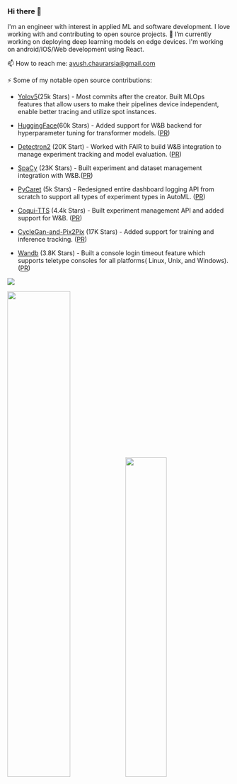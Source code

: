 ### Hi there 👋
I'm an engineer with interest in applied ML and software development. I love working with and contributing to open source projects.
🔭 I’m currently working on deploying deep learning models on edge devices. I'm working on android/IOS/Web development using React.

📫 How to reach me: ayush.chaurarsia@gmail.com

⚡  Some of my notable open source contributions:

* [Yolov5](https://github.com/ultralytics/yolov5)(25k Stars) - Most commits  after the creator. Built MLOps features that allow users to make their pipelines device independent, enable better tracing and utilize spot instances.

* [HuggingFace](https://github.com/huggingface/transformers)(60k Stars) - Added support for W&B backend for hyperparameter tuning for transformer models. ([PR](https://github.com/huggingface/transformers/pull/14582))

* [Detectron2](https://github.com/facebookresearch/detectron2) (20K Start) - Worked with FAIR to build W&B integration to manage experiment tracking and model evaluation. ([PR](https://github.com/facebookresearch/detectron2/pull/3716))

* [SpaCy](https://github.com/explosion/spaCy) (23K Stars) - Built experiment and dataset management integration with W&B.([PR](https://github.com/explosion/spaCy/pull/7429))

* [PyCaret](https://github.com/pycaret/pycaret) (5k Stars) - Redesigned entire dashboard logging API from scratch to support all types of experiment types in AutoML. ([PR](https://github.com/pycaret/pycaret/pull/2231))

* [Coqui-TTS](https://github.com/coqui-ai/TTS) (4.4k Stars) - Built experiment management API and added support for W&B. ([PR](https://github.com/coqui-ai/TTS/pull/613))

* [CycleGan-and-Pix2Pix](https://github.com/junyanz/pytorch-CycleGAN-and-pix2pix) (17K Stars) - Added support for training and inference tracking. ([PR](https://github.com/junyanz/pytorch-CycleGAN-and-pix2pix/pull/1317))

* [Wandb](https://github.com/wandb/client) (3.8K Stars) - Built a console login timeout feature which supports teletype consoles for all platforms( Linux, Unix, and Windows). ([PR](https://github.com/wandb/client/pull/2503))

![](https://komarev.com/ghpvc/?username=AyushExel&color=green)

<img width="53%"  src="https://github-readme-stats.vercel.app/api?username=AyushExel&count_private=true&show_icons=true&include_all_commits=false&hide_border=true&hide_title=true" /><img width="43%"  src="https://github-readme-streak-stats.herokuapp.com/?user=AyushExel&hide_border=true" />
